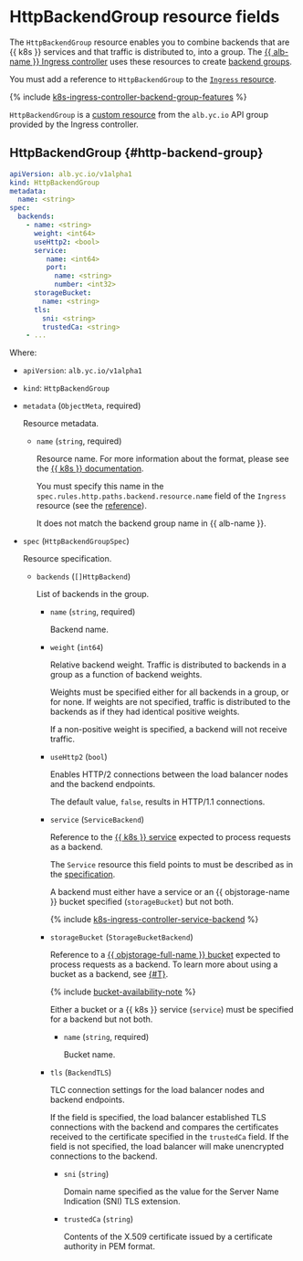 # HttpBackendGroup resource fields


The `HttpBackendGroup` resource enables you to combine backends that are {{ k8s }} services and that traffic is distributed to, into a group. The [{{ alb-name }} Ingress controller](../../../application-load-balancer/tools/k8s-ingress-controller/index.md) uses these resources to create [backend groups](../../../application-load-balancer/concepts/backend-group.md).

You must add a reference to `HttpBackendGroup` to the [`Ingress` resource](../../../application-load-balancer/k8s-ref/ingress.md).

{% include [k8s-ingress-controller-backend-group-features](../../application-load-balancer/k8s-ingress-controller-backend-group-features.md) %}

`HttpBackendGroup` is a [custom resource](https://kubernetes.io/docs/concepts/extend-kubernetes/api-extension/custom-resources/) from the `alb.yc.io` API group provided by the Ingress controller.

## HttpBackendGroup {#http-backend-group}

```yaml
apiVersion: alb.yc.io/v1alpha1
kind: HttpBackendGroup
metadata:
  name: <string>
spec:
  backends:
    - name: <string>
      weight: <int64>
      useHttp2: <bool>
      service:
         name: <int64>
         port:
           name: <string>
           number: <int32>
      storageBucket:
        name: <string>
      tls:
        sni: <string>
        trustedCa: <string>
    - ...
```

Where:

* `apiVersion`: `alb.yc.io/v1alpha1`
* `kind`: `HttpBackendGroup`
* `metadata` (`ObjectMeta`, required)

   Resource metadata.

   * `name` (`string`, required)

      Resource name. For more information about the format, please see the [{{ k8s }} documentation](https://kubernetes.io/docs/concepts/overview/working-with-objects/names/#names).

      You must specify this name in the `spec.rules.http.paths.backend.resource.name` field of the `Ingress` resource (see the [reference](../../../application-load-balancer/k8s-ref/ingress.md)).

      It does not match the backend group name in {{ alb-name }}.

* `spec` (`HttpBackendGroupSpec`)

   Resource specification.

   * `backends` (`[]HttpBackend`)

      List of backends in the group.

      * `name` (`string`, required)

         Backend name.

      * `weight` (`int64`)

         Relative backend weight. Traffic is distributed to backends in a group as a function of backend weights.

         Weights must be specified either for all backends in a group, or for none. If weights are not specified, traffic is distributed to the backends as if they had identical positive weights.

         If a non-positive weight is specified, a backend will not receive traffic.

      * `useHttp2` (`bool`)

         Enables HTTP/2 connections between the load balancer nodes and the backend endpoints.

         The default value, `false`, results in HTTP/1.1 connections.

      * `service` (`ServiceBackend`)

         Reference to the [{{ k8s }} service](../../../managed-kubernetes/concepts/index.md#service) expected to process requests as a backend.

         The `Service` resource this field points to must be described as in the [specification](../../../application-load-balancer/k8s-ref/service.md).

         A backend must either have a service or an {{ objstorage-name }} bucket specified (`storageBucket`) but not both.

         {% include [k8s-ingress-controller-service-backend](../../application-load-balancer/k8s-ingress-controller-service-backend.md) %}

      * `storageBucket` (`StorageBucketBackend`)

         Reference to a [{{ objstorage-full-name }} bucket](../../../storage/concepts/bucket.md) expected to process requests as a backend. To learn more about using a bucket as a backend, see [{#T}](../../../application-load-balancer/concepts/backend-group.md#types).

         {% include [bucket-availability-note](../../../application-load-balancer/_includes_service/bucket-availability-note.md) %}

         Either a bucket or a {{ k8s }} service (`service`) must be specified for a backend but not both.

         * `name` (`string`, required)

            Bucket name.

      * `tls` (`BackendTLS`)

         TLC connection settings for the load balancer nodes and backend endpoints.

         If the field is specified, the load balancer established TLS connections with the backend and compares the certificates received to the certificate specified in the `trustedCa` field. If the field is not specified, the load balancer will make unencrypted connections to the backend.

         * `sni` (`string`)

            Domain name specified as the value for the Server Name Indication (SNI) TLS extension.

         * `trustedCa` (`string`)

            Contents of the X.509 certificate issued by a certificate authority in PEM format.